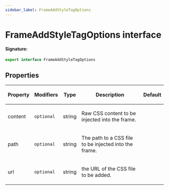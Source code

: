 ```yaml
---
sidebar_label: FrameAddStyleTagOptions
---
```


# FrameAddStyleTagOptions interface

#### Signature:

```typescript
export interface FrameAddStyleTagOptions
```

## Properties

<table><thead><tr><th>

Property

</th><th>

Modifiers

</th><th>

Type

</th><th>

Description

</th><th>

Default

</th></tr></thead>
<tbody><tr><td>

<p id="content">content</p>

</td><td>

`optional`

</td><td>

string

</td><td>

Raw CSS content to be injected into the frame.

</td><td>

</td></tr>
<tr><td>

<p id="path">path</p>

</td><td>

`optional`

</td><td>

string

</td><td>

The path to a CSS file to be injected into the frame.

</td><td>

</td></tr>
<tr><td>

<p id="url">url</p>

</td><td>

`optional`

</td><td>

string

</td><td>

the URL of the CSS file to be added.

</td><td>

</td></tr>
</tbody></table>
